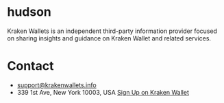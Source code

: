 # hudson
Kraken Wallets is an independent third-party information provider focused on sharing insights and guidance on Kraken Wallet and related services.
# Contact
- support@krakenwallets.info
- 339 1st Ave, New York 10003, USA 
[Sign Up on Kraken Wallet](https://krakenwallets.info/how-to-sign-up-on-kraken-wallet/)
